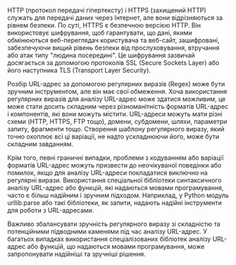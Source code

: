 HTTP (протокол передачі гіпертексту) і HTTPS (захищений HTTP) служать для передачі даних через Інтернет, але вони відрізняються за рівнем безпеки. По суті, HTTPS є безпечною версією HTTP. Він використовує шифрування, щоб гарантувати, що дані, якими обмінюються веб-переглядач користувача та веб-сайт, зашифровані, забезпечуючи вищий рівень безпеки від прослуховування, втручання або атак типу "людина посередині". Це шифрування зазвичай досягається за допомогою протоколів SSL (Secure Sockets Layer) або його наступника TLS (Transport Layer Security).

Розбір URL-адрес за допомогою регулярних виразів (Regex) може бути зручним інструментом, але він має свої обмеження. Хоча використання регулярних виразів для аналізу URL-адрес може здатися можливим, це може стати досить складним через різноманітність форматів URL-адрес і компонентів, які вони можуть містити. URL-адреси можуть мати різні схеми (HTTP, HTTPS, FTP тощо), домени, субдомени, шляхи, параметри запиту, фрагменти тощо. Створення шаблону регулярного виразу, який точно охоплює всі ці варіації, не надто ускладнюючи його, може бути складним завданням.

Крім того, певні граничні випадки, проблеми з кодуванням або варіації форматів URL-адрес можуть призвести до неочікуваної поведінки або помилок, якщо для аналізу URL-адреси покладатися виключно на регулярні вирази. Використання спеціальної бібліотеки синтаксичного аналізу URL-адрес або функцій, які надаються мовами програмування, часто є більш надійним і зручним підходом. Наприклад, у Python модуль urllib.parse або такі бібліотеки, як запити, надають надійні інструменти для роботи з URL-адресами.

Важливо збалансувати зручність регулярного виразу зі складністю та потенційними підводними каменями під час аналізу URL-адрес. У багатьох випадках використання спеціалізованих бібліотек аналізу URL-адрес або функцій, що надаються мовами програмування, може запропонувати надійніші та зручніші рішення.
